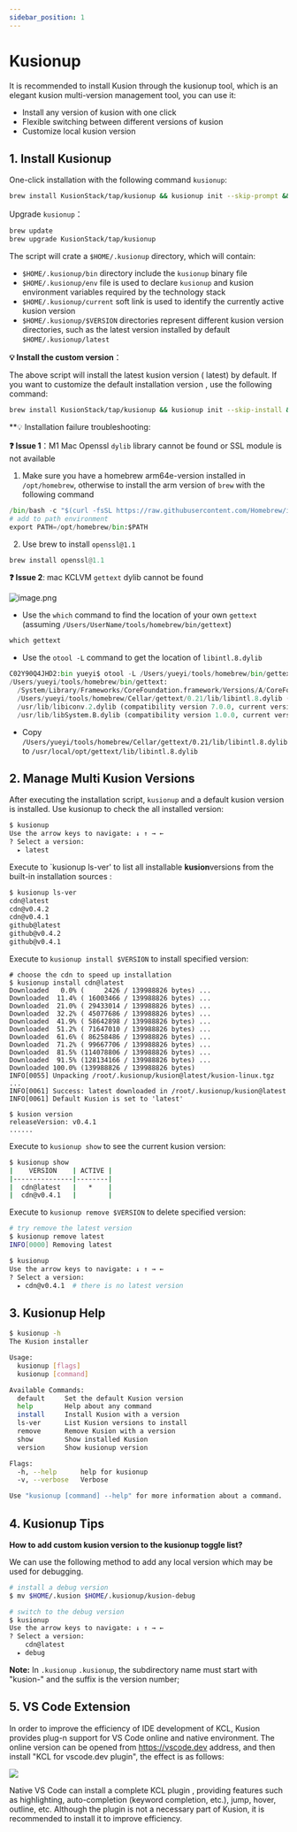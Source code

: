 ```yaml
---
sidebar_position: 1
---
```


# Kusionup

It is recommended to install Kusion through the kusionup tool, which is an elegant kusion multi-version management tool, you can use it:

- Install any version of kusion with one click
- Flexible switching between different versions of kusion
- Customize local kusion version

## 1. Install Kusionup

One-click installation with the following command `kusionup`:

```bash
brew install KusionStack/tap/kusionup && kusionup init --skip-prompt && source $HOME/.kusionup/env
```

Upgrade `kusionup`：

```bash
brew update
brew upgrade KusionStack/tap/kusionup
```

The script will crate a `$HOME/.kusionup` directory, which will contain:

- `$HOME/.kusionup/bin` directory include the `kusionup` binary file
- `$HOME/.kusionup/env` file is used to declare `kusionup` and kusion environment variables required by the technology stack
- `$HOME/.kusionup/current` soft link is used to identify the currently active kusion version
- `$HOME/.kusionup/$VERSION` directories represent different kusion version directories, such as the latest version installed by default `$HOME/.kusionup/latest`

**💡 Install the custom version**：

The above script will install the latest kusion version ( latest) by default. If you want to customize the default installation version , use the following command:

```bash
brew install KusionStack/tap/kusionup && kusionup init --skip-install && source $HOME/.kusionup/env && kusionup reinstall latest
```

**💡 Installation failure troubleshooting:


**❓ Issue 1**：M1 Mac Openssl `dylib` library cannot be found or SSL module is not available

1. Make sure you have a homebrew arm64e-version installed in `/opt/homebrew`, otherwise to install the arm version of `brew` with the following command

```python
/bin/bash -c "$(curl -fsSL https://raw.githubusercontent.com/Homebrew/install/HEAD/install.sh)"
# add to path environment
export PATH=/opt/homebrew/bin:$PATH
```

2. Use brew to install `openssl@1.1`

```python
brew install openssl@1.1
```

**❓ Issue 2**: mac KCLVM `gettext` dylib cannot be found

![image.png](https://intranetproxy.alipay.com/skylark/lark/0/2022/png/317257/1646538731635-b1e290a5-465d-4838-b8d1-7f22cb48e267.png#clientId=uc50abf48-5ee8-4&crop=0&crop=0&crop=1&crop=1&from=paste&height=200&id=ub5ce78d1&margin=%5Bobject%20Object%5D&name=image.png&originHeight=400&originWidth=1158&originalType=binary&ratio=1&rotation=0&showTitle=false&size=238920&status=done&style=none&taskId=ue75303e6-140d-450f-84de-464da45a473&title=&width=579)

- Use the `which` command to find the location of your own `gettext` (assuming `/Users/UserName/tools/homebrew/bin/gettext`)

```python
which gettext
```

- Use the `otool -L` command to get the location of `libintl.8.dylib`

```python
C02Y90Q4JHD2:bin yueyi$ otool -L /Users/yueyi/tools/homebrew/bin/gettext
/Users/yueyi/tools/homebrew/bin/gettext:
  /System/Library/Frameworks/CoreFoundation.framework/Versions/A/CoreFoundation (compatibility version 150.0.0, current version 1675.129.0)
  /Users/yueyi/tools/homebrew/Cellar/gettext/0.21/lib/libintl.8.dylib (compatibility version 11.0.0, current version 11.0.0)
  /usr/lib/libiconv.2.dylib (compatibility version 7.0.0, current version 7.0.0)
  /usr/lib/libSystem.B.dylib (compatibility version 1.0.0, current version 1281.100.1)
```

- Copy `/Users/yueyi/tools/homebrew/Cellar/gettext/0.21/lib/libintl.8.dylib` to `/usr/local/opt/gettext/lib/libintl.8.dylib`

## 2. Manage Multi Kusion Versions

After executing the installation script, `kusionup` and a default kusion version is installed. Use kusionup to check the all installed version:


```bash
$ kusionup
Use the arrow keys to navigate: ↓ ↑ → ←
? Select a version:
  ▸ latest
```

Execute to `kusionup ls-ver' to list all installable **kusion**versions from the built-in installation sources :

```bash
$ kusionup ls-ver
cdn@latest
cdn@v0.4.2
cdn@v0.4.1
github@latest
github@v0.4.2
github@v0.4.1
```

Execute to `kusionup install $VERSION` to install specified version:

```shell
# choose the cdn to speed up installation
$ kusionup install cdn@latest
Downloaded   0.0% (     2426 / 139988826 bytes) ...
Downloaded  11.4% ( 16003466 / 139988826 bytes) ...
Downloaded  21.0% ( 29433014 / 139988826 bytes) ...
Downloaded  32.2% ( 45077686 / 139988826 bytes) ...
Downloaded  41.9% ( 58642898 / 139988826 bytes) ...
Downloaded  51.2% ( 71647010 / 139988826 bytes) ...
Downloaded  61.6% ( 86258486 / 139988826 bytes) ...
Downloaded  71.2% ( 99667706 / 139988826 bytes) ...
Downloaded  81.5% (114078806 / 139988826 bytes) ...
Downloaded  91.5% (128134166 / 139988826 bytes) ...
Downloaded 100.0% (139988826 / 139988826 bytes)
INFO[0055] Unpacking /root/.kusionup/kusion@latest/kusion-linux.tgz ...
INFO[0061] Success: latest downloaded in /root/.kusionup/kusion@latest
INFO[0061] Default Kusion is set to 'latest'

$ kusion version
releaseVersion: v0.4.1
......
```

Execute to `kusionup show` to see the current kusion version:

```bash
$ kusionup show
|    VERSION    | ACTIVE |
|---------------|--------|
|  cdn@latest   |   *    |
|  cdn@v0.4.1   |        |
```

Execute to `kusionup remove $VERSION` to delete specified version:

```bash
# try remove the latest version
$ kusionup remove latest
INFO[0000] Removing latest

$ kusionup
Use the arrow keys to navigate: ↓ ↑ → ←
? Select a version:
  ▸ cdn@v0.4.1  # there is no latest version
```

## 3. Kusionup Help

```bash
$ kusionup -h
The Kusion installer

Usage:
  kusionup [flags]
  kusionup [command]

Available Commands:
  default     Set the default Kusion version
  help        Help about any command
  install     Install Kusion with a version
  ls-ver      List Kusion versions to install
  remove      Remove Kusion with a version
  show        Show installed Kusion
  version     Show kusionup version

Flags:
  -h, --help      help for kusionup
  -v, --verbose   Verbose

Use "kusionup [command] --help" for more information about a command.
```

## 4. Kusionup Tips

**How to add custom kusion version to the kusionup toggle list?**

We can use the following method to add any local version which may be used for debugging.

```bash
# install a debug version
$ mv $HOME/.kusion $HOME/.kusionup/kusion-debug

# switch to the debug version
$ kusionup
Use the arrow keys to navigate: ↓ ↑ → ←
? Select a version:
    cdn@latest
  ▸ debug
```

**Note:** In `.kusionup` `.kusionup`, the subdirectory name must start with "kusion-" and the suffix is ​​the version number;

## 5. VS Code Extension

In order to improve the efficiency of IDE development of KCL, Kusion provides plug-n support for VS Code online and native environment.
The online version can be opened from https://vscode.dev address, and then install "KCL for vscode.dev plugin", the effect is as follows:

![](/img/docs/user_docs/getting-started/install/ide-vscode.png)

Native VS Code can install a complete KCL plugin , providing features such as highlighting, auto-completion (keyword completion, etc.), jump, hover, outline, etc. Although the plugin is not a necessary part of Kusion, it is recommended to install it to improve efficiency.

